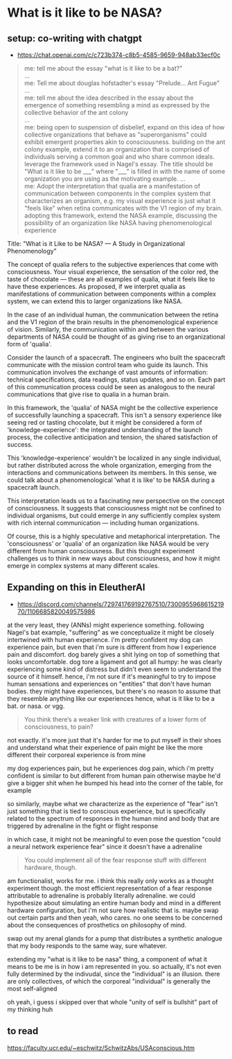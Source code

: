 # What is it like to be NASA?


## setup: co-writing with chatgpt


* https://chat.openai.com/c/c723b374-c8b5-4585-9659-948ab33ecf0c

> me: tell me about the essay "what is it like to be a bat?"  
> ...  
> me: Tell me about douglas hofstadter's essay "Prelude... Ant Fugue"  
> ...  
> me: tell me about the idea described in the essay about the emergence of something resembling a mind as expressed by the collective behavior of the ant colony  
> ...  
> me: being open to suspension of disbelief, expand on this idea of how collective organizations that behave as "superorganisms" could exhibit emergent properties akin to consciousness. building on the ant colony example, extend it to an organization that is comprised of individuals serving a common goal and who share common ideals. leverage the framework used in Nagel's essay. The title should be "What is it like to be \_\_\_" where "\_\_\_" is filled in with the name of some organization you are using as the motivating example. 
> ...  
> me: Adopt the interpretation that qualia are a manifestation of communication between components in the complex system that characterizes an organism, e.g. my visual experience is just what it "feels like" when retina communicates with the V1 region of my brain. adopting this framework, extend the NASA example, discussing the possibility of an organization like NASA having phenomenological experience

Title: "What is it Like to be NASA? — A Study in Organizational Phenomenology"

The concept of qualia refers to the subjective experiences that come with consciousness. Your visual experience, the sensation of the color red, the taste of chocolate — these are all examples of qualia, what it feels like to have these experiences. As proposed, if we interpret qualia as manifestations of communication between components within a complex system, we can extend this to larger organizations like NASA.

In the case of an individual human, the communication between the retina and the V1 region of the brain results in the phenomenological experience of vision. Similarly, the communication within and between the various departments of NASA could be thought of as giving rise to an organizational form of 'qualia'.

Consider the launch of a spacecraft. The engineers who built the spacecraft communicate with the mission control team who guide its launch. This communication involves the exchange of vast amounts of information: technical specifications, data readings, status updates, and so on. Each part of this communication process could be seen as analogous to the neural communications that give rise to qualia in a human brain.

In this framework, the 'qualia' of NASA might be the collective experience of successfully launching a spacecraft. This isn't a sensory experience like seeing red or tasting chocolate, but it might be considered a form of 'knowledge-experience': the integrated understanding of the launch process, the collective anticipation and tension, the shared satisfaction of success.

This 'knowledge-experience' wouldn't be localized in any single individual, but rather distributed across the whole organization, emerging from the interactions and communications between its members. In this sense, we could talk about a phenomenological 'what it is like' to be NASA during a spacecraft launch.

This interpretation leads us to a fascinating new perspective on the concept of consciousness. It suggests that consciousness might not be confined to individual organisms, but could emerge in any sufficiently complex system with rich internal communication — including human organizations.

Of course, this is a highly speculative and metaphorical interpretation. The 'consciousness' or 'qualia' of an organization like NASA would be very different from human consciousness. But this thought experiment challenges us to think in new ways about consciousness, and how it might emerge in complex systems at many different scales.

## Expanding on this in EleutherAI

* https://discord.com/channels/729741769192767510/730095596861521970/1106685820049575986

at the very least, they (ANNs) might experience something. following Nagel's bat example, "suffering" as we conceptualize it might be closely intertwined with human experience. i'm pretty confident my dog can experience pain, but even that i'm sure is different from how I experience pain and discomfort. dog barely gives a shit lying on top of something that looks uncomfortable. dog tore a ligament and got all humpy: he was clearly experiencing some kind of distress but didn't even seem to understand the source of it himself.
hence, i'm not sure if it's meaningful to try to impose human sensations and experiences on "entities" that don't have human bodies. they might have experiences, but there's no reason to assume that they resemble anything like our experiences
hence, what is it like to be a bat. or nasa. or vgg.

> You think there’s a weaker link with creatures of a lower form of consciousness, to pain? 

not exactly. it's more just that it's harder for me to put myself in their shoes and understand what their experience of pain might be like the more different their corporeal experience is from mine

my dog experiences pain, but he experiences dog pain, which i'm pretty confident is similar to but different from human pain
otherwise maybe he'd give a bigger shit when he bumped his head into the corner of the table, for example

so similarly, maybe what we characterize as the experience of "fear" isn't just something that is tied to conscious experience, but is specifically related to the spectrum of responses in the human mind and body that are triggered by adrenaline in the fight or flight response

in which case, it might not be meaningful to even pose the question "could a neural network experience fear" since it doesn't have a adrenaline

> You could implement all of the fear response stuff with different hardware, though.

am functionalist, works for me. i think this really only works as a thought experiment though. the most efficient representation of a fear response attributable to adrenaline is probably literally adrenaline. we could hypothesize about simulating an entire human body and mind in a different hardware configuration, but i'm not sure how realistic that is. maybe swap out certain parts and then yeah, who cares. no one seems to be concerned about the consequences of prosthetics on philosophy of mind.

swap out my arenal glands for a pump that distributes a synthetic analogue that my body responds to the same way, sure whatever.

extending my "what is it like to be nasa" thing, a component of what it means to be me is in how i am represented in you. so actually, it's not even fully determined by the indivudal, since the "individual" is an illusion. there are only collectives, of which the corporeal "individual" is generally the most self-aligned

oh yeah, i guess i skipped over that whole "unity of self is bullshit" part of my thinking huh


## to read

https://faculty.ucr.edu/~eschwitz/SchwitzAbs/USAconscious.htm

